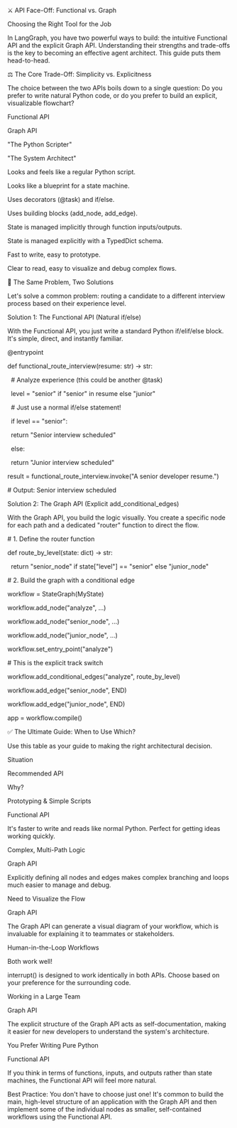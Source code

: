 ⚔️ API Face-Off: Functional vs. Graph

Choosing the Right Tool for the Job

In LangGraph, you have two powerful ways to build: the intuitive Functional API and the explicit Graph API. Understanding their strengths and trade-offs is the key to becoming an effective agent architect. This guide puts them head-to-head.



⚖️ The Core Trade-Off: Simplicity vs. Explicitness

The choice between the two APIs boils down to a single question: Do you prefer to write natural Python code, or do you prefer to build an explicit, visualizable flowchart?



Functional API



Graph API



"The Python Scripter"



"The System Architect"



Looks and feels like a regular Python script.



Looks like a blueprint for a state machine.



Uses decorators (@task) and if/else.



Uses building blocks (add\_node, add\_edge).



State is managed implicitly through function inputs/outputs.



State is managed explicitly with a TypedDict schema.



Fast to write, easy to prototype.



Clear to read, easy to visualize and debug complex flows.



🚀 The Same Problem, Two Solutions

Let's solve a common problem: routing a candidate to a different interview process based on their experience level.



Solution 1: The Functional API (Natural if/else)

With the Functional API, you just write a standard Python if/elif/else block. It's simple, direct, and instantly familiar.



@entrypoint

def functional\_route\_interview(resume: str) -> str:

&nbsp;   # Analyze experience (this could be another @task)

&nbsp;   level = "senior" if "senior" in resume else "junior"



&nbsp;   # Just use a normal if/else statement!

&nbsp;   if level == "senior":

&nbsp;       return "Senior interview scheduled"

&nbsp;   else:

&nbsp;       return "Junior interview scheduled"



result = functional\_route\_interview.invoke("A senior developer resume.")

\# Output: Senior interview scheduled



Solution 2: The Graph API (Explicit add\_conditional\_edges)

With the Graph API, you build the logic visually. You create a specific node for each path and a dedicated "router" function to direct the flow.



\# 1. Define the router function

def route\_by\_level(state: dict) -> str:

&nbsp;   return "senior\_node" if state\["level"] == "senior" else "junior\_node"



\# 2. Build the graph with a conditional edge

workflow = StateGraph(MyState)

workflow.add\_node("analyze", ...)

workflow.add\_node("senior\_node", ...)

workflow.add\_node("junior\_node", ...)



workflow.set\_entry\_point("analyze")



\# This is the explicit track switch

workflow.add\_conditional\_edges("analyze", route\_by\_level)



workflow.add\_edge("senior\_node", END)

workflow.add\_edge("junior\_node", END)



app = workflow.compile()



✅ The Ultimate Guide: When to Use Which?

Use this table as your guide to making the right architectural decision.



Situation



Recommended API



Why?



Prototyping \& Simple Scripts



Functional API



It's faster to write and reads like normal Python. Perfect for getting ideas working quickly.



Complex, Multi-Path Logic



Graph API



Explicitly defining all nodes and edges makes complex branching and loops much easier to manage and debug.



Need to Visualize the Flow



Graph API



The Graph API can generate a visual diagram of your workflow, which is invaluable for explaining it to teammates or stakeholders.



Human-in-the-Loop Workflows



Both work well!



interrupt() is designed to work identically in both APIs. Choose based on your preference for the surrounding code.



Working in a Large Team



Graph API



The explicit structure of the Graph API acts as self-documentation, making it easier for new developers to understand the system's architecture.



You Prefer Writing Pure Python



Functional API



If you think in terms of functions, inputs, and outputs rather than state machines, the Functional API will feel more natural.



Best Practice: You don't have to choose just one! It's common to build the main, high-level structure of an application with the Graph API and then implement some of the individual nodes as smaller, self-contained workflows using the Functional API.

